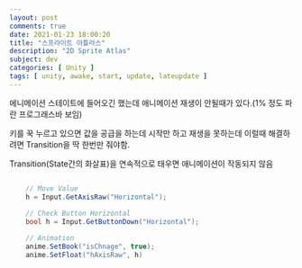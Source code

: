 ```yaml
---
layout: post
comments: true
date: 2021-01-23 18:00:20
title: "스프라이트 아틀라스"
description: "2D Sprite Atlas"
subject: dev
categories: [ Unity ]
tags: [ unity, awake, start, update, lateupdate ]
---
```



에니메이션 스테이트에 들어오긴 했는데 애니메이션 재생이 안될때가 있다.(1% 정도 파란 프로그래스바 보임)

키를 꾹 누르고 있으면 값을 공급을 하는데 시작만 하고 재생을 못하는데 이럴때 해결하려면 Transition을 딱 한번만 줘야함.

Transition(State간의 화살표)을 연속적으로 태우면 애니메이션이 작동되지 않음


```c#

    // Move Value
    h = Input.GetAxisRaw("Horizontal");
    
    // Check Button Horizontal
    bool h = Input.GetButtonDown("Horizontal");

    // Animation
    anime.SetBook("isChnage", true);
    anime.SetFloat("hAxisRaw", h)

```

